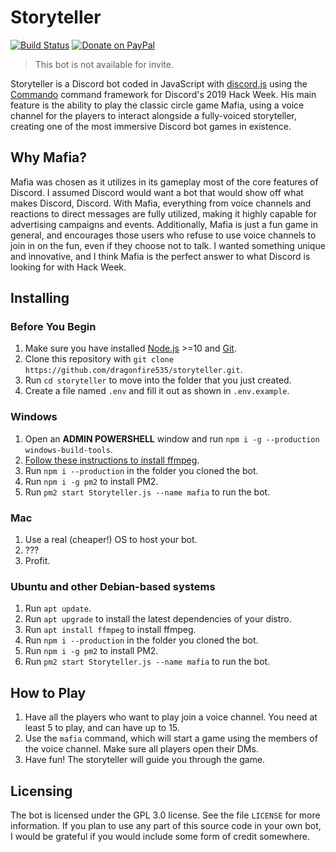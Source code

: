 # Storyteller
[![Build Status](https://travis-ci.org/dragonfire535/storyteller.svg?branch=master)](https://travis-ci.org/dragonfire535/storyteller)
[![Donate on PayPal](https://img.shields.io/badge/paypal-donate-blue.svg)](https://www.paypal.me/dragonfire535)

> This bot is not available for invite.

Storyteller is a Discord bot coded in JavaScript with
[discord.js](https://discord.js.org/) using the
[Commando](https://github.com/discordjs/Commando) command framework
for Discord's 2019 Hack Week. His main feature is the ability to play
the classic circle game Mafia, using a voice channel for the players
to interact alongside a fully-voiced storyteller, creating one of the
most immersive Discord bot games in existence.

## Why Mafia?

Mafia was chosen as it utilizes in its gameplay most of the core
features of Discord. I assumed Discord would want a bot that would
show off what makes Discord, Discord. With Mafia, everything from
voice channels and reactions to direct messages are fully utilized,
making it highly capable for advertising campaigns and events.
Additionally, Mafia is just a fun game in general, and encourages
those users who refuse to use voice channels to join in on the fun,
even if they choose not to talk. I wanted something unique and
innovative, and I think Mafia is the perfect answer to what Discord
is looking for with Hack Week.

## Installing

### Before You Begin

1. Make sure you have installed [Node.js](https://nodejs.org/en/) >=10 and [Git](https://git-scm.com/).
2. Clone this repository with `git clone https://github.com/dragonfire535/storyteller.git`.
3. Run `cd storyteller` to move into the folder that you just created.
4. Create a file named `.env` and fill it out as shown in `.env.example`.

### Windows

1. Open an **ADMIN POWERSHELL** window and run `npm i -g --production windows-build-tools`.
2. [Follow these instructions to install ffmpeg](https://www.wikihow.com/Install-FFmpeg-on-Windows).
3. Run `npm i --production` in the folder you cloned the bot.
4. Run `npm i -g pm2` to install PM2.
5. Run `pm2 start Storyteller.js --name mafia` to run the bot.

### Mac

1. Use a real (cheaper!) OS to host your bot.
2. ???
3. Profit.

### Ubuntu and other Debian-based systems

1. Run `apt update`.
2. Run `apt upgrade` to install the latest dependencies of your distro.
3. Run `apt install ffmpeg` to install ffmpeg.
4. Run `npm i --production` in the folder you cloned the bot.
5. Run `npm i -g pm2` to install PM2.
6. Run `pm2 start Storyteller.js --name mafia` to run the bot.

## How to Play

1. Have all the players who want to play join a voice channel. You need at least 5 to play, and can have up to 15.
2. Use the `mafia` command, which will start a game using the members of the voice channel. Make sure all players open their DMs.
3. Have fun! The storyteller will guide you through the game.

## Licensing

The bot is licensed under the GPL 3.0 license. See the file `LICENSE` for more
information. If you plan to use any part of this source code in your own bot, I
would be grateful if you would include some form of credit somewhere.
